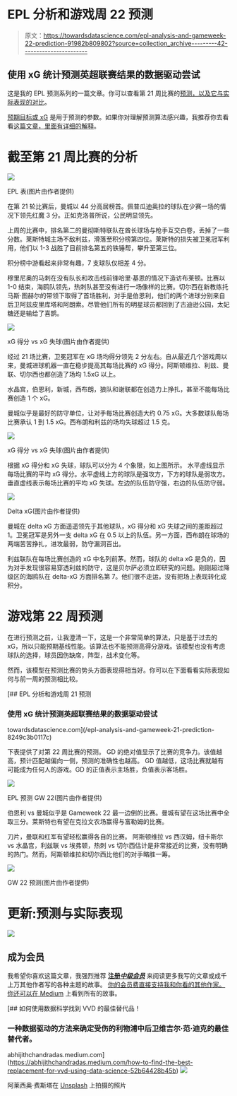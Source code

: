 # EPL 分析和游戏周 22 预测

> 原文：<https://towardsdatascience.com/epl-analysis-and-gameweek-22-prediction-91982b809802?source=collection_archive---------42----------------------->

## 使用 xG 统计预测英超联赛结果的数据驱动尝试

这是我的 EPL 预测系列的一篇文章。你可以查看第 21 周比赛的[预测，以及它与实际表现的对比](/epl-analysis-and-gameweek-21-prediction-8249c3b0117c)。

[预期目标或 xG](https://medium.com/@abhijithchandradas/xg-xplained-27b1dbafa943) 是用于预测的参数。如果你对理解预测算法感兴趣，我推荐你去看看[这篇文章，里面有详细的解释](/epl-2020-21-season-analysis-and-prediction-5502e20dce26)。

# 截至第 21 周比赛的分析

![](img/58cdc999148895714739d351342d3d25.png)

EPL 表(图片由作者提供)

在第 21 轮比赛后，曼城以 44 分高居榜首。佩普瓜迪奥拉的球队在少赛一场的情况下领先红魔 3 分。正如克洛普所说，公民明显领先。

上周的比赛中，排名第二的曼彻斯特联队在酋长球场与枪手互交白卷，丢掉了一些分数。莱斯特城主场不敌利兹，滑落至积分榜第四位。莱斯特的损失被卫冕冠军利用，他们以 1-3 战胜了目前排名第五的铁锤帮，攀升至第三位。

积分榜中游看起来非常有趣，7 支球队仅相差 4 分。

穆里尼奥的马刺在没有队长和攻击线前锋哈里·基恩的情况下造访布莱顿。比赛以 1-0 结束，海鸥队领先，热刺队甚至没有进行一场像样的比赛。切尔西在新教练托马斯·图赫尔的带领下取得了首场胜利，对手是伯恩利，他们的两个进球分别来自后卫阿兹皮里库塔和阿朗索。尽管他们所有的明星球员都回到了古迪逊公园，太妃糖还是输给了喜鹊。

![](img/1ec32d9767971075309bd8db1014753d.png)

xG 得分 vs xG 失球(图片由作者提供)

经过 21 场比赛，卫冕冠军在 xG 场均得分领先 2 分左右。自从最近几个游戏周以来，曼城进球机器一直在稳步提高其每场比赛的 xG 得分。阿斯顿维拉、利兹、曼联、切尔西也都创造了场均 1.5xG 以上。

水晶宫，伯恩利，新城，西布朗，狼队和谢联都在创造力上挣扎，甚至不能每场比赛创造 1 个 xG。

曼城似乎是最好的防守单位，让对手每场比赛创造大约 0.75 xG。大多数球队每场比赛承认 1 到 1.5 xG。西布朗和利兹的场均失球超过 1.5 克。

![](img/e4edda5bd0d43b567da5a5b0d7c7b53b.png)

xG 得分 vs xG 失球(图片由作者提供)

根据 xG 得分和 xG 失球，球队可以分为 4 个象限，如上图所示。
水平虚线显示每场比赛的平均 xG 得分。水平虚线上方的球队是强攻方，下方的球队是弱攻方。
垂直虚线表示每场比赛的平均 xG 失球。左边的队伍防守强，右边的队伍防守弱。

![](img/683502e0669bea11df30fa93fc3a8648.png)

Delta xG(图片由作者提供)

曼城在 delta xG 方面遥遥领先于其他球队，xG 得分和 xG 失球之间的差距超过 1。卫冕冠军是另外一支 delta xG 在 0.5 以上的队伍。另一方面，西布朗在球场的两端苦苦挣扎，进攻最弱，防守漏洞百出。

利兹联队在每场比赛创造的 xG 中名列前茅。然而，球队的 delta xG 是负的，因为对手发现很容易穿透利兹的防守，这是贝尔萨必须立即研究的问题。刚刚超过降级区的海鸥队在 delta-xG 方面排名第 7。他们很不走运，没有把场上表现转化成积分。

# 游戏第 22 周预测

在进行预测之前，让我澄清一下，这是一个非常简单的算法，只是基于过去的 xG，所以只能预期基线性能。该算法也不能预测高得分游戏。该模型也没有考虑球队的选择，球员因伤缺席，阵型，战术变化等。

然而，该模型在预测比赛的势头方面表现得相当好。你可以在下面看看实际表现如何与前一周的预测相比较。

[](/epl-analysis-and-gameweek-21-prediction-8249c3b0117c) [## EPL 分析和游戏周 21 预测

### 使用 xG 统计预测英超联赛结果的数据驱动尝试

towardsdatascience.com](/epl-analysis-and-gameweek-21-prediction-8249c3b0117c) 

下表提供了对第 22 周比赛的预测。
GD 的绝对值显示了比赛的竞争力。该值越高，预计匹配越偏向一侧，预测的准确性也越高。
GD 值越低，这场比赛就越有可能成为任何人的游戏。GD 的正值表示主场胜，负值表示客场胜。

![](img/2871b5f44f8a917aae7a5b547fd152ff.png)

EPL 预测 GW 22(图片由作者提供)

伯恩利 vs 曼城似乎是 Gameweek 22 最一边倒的比赛。曼城有望在这场比赛中全取三分。莱斯特也有望在克拉文农场赢得与富勒姆的比赛。

刀片，曼联和红军有望轻松赢得各自的比赛。
阿斯顿维拉 vs 西汉姆，纽卡斯尔 vs 水晶宫，利兹联 vs 埃弗顿，热刺 vs 切尔西估计是非常接近的比赛，没有明确的热门。然而，阿斯顿维拉和切尔西比他们的对手略胜一筹。

![](img/83bc4058c72fd6ab1e0af8a17c09cf06.png)

GW 22 预测(图片由作者提供)

# 更新:预测与实际表现

![](img/fa0dee35a60145a1d16069d57e63a80f.png)

## 成为会员

我希望你喜欢这篇文章，我强烈推荐 [**注册*中级会员***](https://abhijithchandradas.medium.com/membership) 来阅读更多我写的文章或成千上万其他作者写的各种主题的故事。
[你的会员费直接支持我和你看的其他作家。你还可以在 Medium](https://abhijithchandradas.medium.com/membership) 上看到所有的故事。

[](https://abhijithchandradas.medium.com/how-to-find-the-best-replacement-for-vvd-using-data-science-52b64428b45b) [## 如何使用数据科学找到 VVD 的最佳替代品！

### 一种数据驱动的方法来确定受伤的利物浦中后卫维吉尔·范·迪克的最佳替代者。

abhijithchandradas.medium.com](https://abhijithchandradas.medium.com/how-to-find-the-best-replacement-for-vvd-using-data-science-52b64428b45b) ![](img/eab02cd07edb1e4d0810983a623730e5.png)

阿莱西奥·费斯塔在 [Unsplash](https://unsplash.com?utm_source=medium&utm_medium=referral) 上拍摄的照片